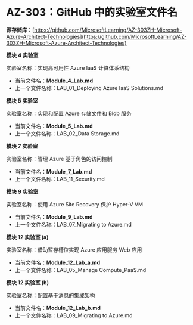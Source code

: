 ﻿

# AZ-303：GitHub 中的实验室文件名 

**源存储库：**[https://github.com/MicrosoftLearning/AZ-303ZH-Microsoft-Azure-Architect-Technologies](https://github.com/MicrosoftLearning/AZ-303ZH-Microsoft-Azure-Architect-Technologies) 

**模块 4 实验室** 

实验室名称：实现高可用性 Azure IaaS 计算体系结构

- 当前文件名：**Module_4_Lab.md**
- 上一个文件名称：LAB_01_Deploying Azure IaaS Solutions.md

**模块 5 实验室**

实验室名称：实现和配置 Azure 存储文件和 Blob 服务

- 当前文件名：**Module_5_Lab.md**
- 上一个文件名称：LAB_02_Data Storage.md

**模块 7 实验室**

实验室名称：管理 Azure 基于角色的访问控制

- 当前文件名：**Module_7_Lab.md**
- 上一个文件名称：LAB_11_Security.md

**模块 9 实验室**

实验室名称：使用 Azure Site Recovery 保护 Hyper-V VM

- 当前文件名：**Module_9_Lab.md**
- 上一个文件名称：LAB_07_Migrating to Azure.md

**模块 12 实验室 (a)**

实验室名称：借助暂存槽位实现 Azure 应用服务 Web 应用

- 当前文件名：**Module_12_Lab_a.md**
- 上一个文件名称：LAB_05_Manage Compute_PaaS.md

**模块 12 实验室 (b)**

实验室名称：配置基于消息的集成架构

- 当前文件名：**Module_12_Lab_b.md**
- 上一个文件名称：LAB_09_Migrating to Azure.md

 

 

 
